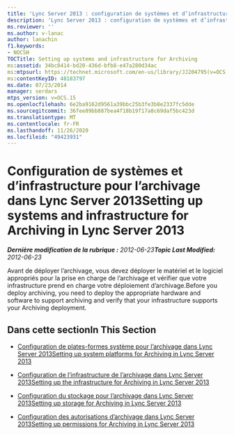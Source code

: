 ```yaml
---
title: 'Lync Server 2013 : configuration de systèmes et d’infrastructure pour l’archivage'
description: 'Lync Server 2013 : configuration de systèmes et d’infrastructure pour l’archivage.'
ms.reviewer: ''
ms.author: v-lanac
author: lanachin
f1.keywords:
- NOCSH
TOCTitle: Setting up systems and infrastructure for Archiving
ms:assetid: 34bc0414-bd20-436d-bfb8-e47a280d34ac
ms:mtpsurl: https://technet.microsoft.com/en-us/library/JJ204795(v=OCS.15)
ms:contentKeyID: 48183797
ms.date: 07/23/2014
manager: serdars
mtps_version: v=OCS.15
ms.openlocfilehash: 6e2ba9162d9561a39bbc25b3fe3b8e2337fc5dde
ms.sourcegitcommit: 36fee89bb887bea4f18b19f17a8c69daf5bc423d
ms.translationtype: MT
ms.contentlocale: fr-FR
ms.lasthandoff: 11/26/2020
ms.locfileid: "49423931"
---
```

# <a name="setting-up-systems-and-infrastructure-for-archiving-in-lync-server-2013"></a><span data-ttu-id="03cec-103">Configuration de systèmes et d’infrastructure pour l’archivage dans Lync Server 2013</span><span class="sxs-lookup"><span data-stu-id="03cec-103">Setting up systems and infrastructure for Archiving in Lync Server 2013</span></span>

<div data-xmlns="http://www.w3.org/1999/xhtml">

<div class="topic" data-xmlns="http://www.w3.org/1999/xhtml" data-msxsl="urn:schemas-microsoft-com:xslt" data-cs="https://msdn.microsoft.com/">

<div data-asp="https://msdn2.microsoft.com/asp">



</div>

<div id="mainSection">

<div id="mainBody"><span data-ttu-id="03cec-104">

<span> </span></span><span class="sxs-lookup"><span data-stu-id="03cec-104">

<span> </span></span></span>

<span data-ttu-id="03cec-105">_**Dernière modification de la rubrique :** 2012-06-23_</span><span class="sxs-lookup"><span data-stu-id="03cec-105">_**Topic Last Modified:** 2012-06-23_</span></span>

<span data-ttu-id="03cec-106">Avant de déployer l’archivage, vous devez déployer le matériel et le logiciel appropriés pour la prise en charge de l’archivage et vérifier que votre infrastructure prend en charge votre déploiement d’archivage.</span><span class="sxs-lookup"><span data-stu-id="03cec-106">Before you deploy archiving, you need to deploy the appropriate hardware and software to support archiving and verify that your infrastructure supports your Archiving deployment.</span></span>

<div>

## <a name="in-this-section"></a><span data-ttu-id="03cec-107">Dans cette section</span><span class="sxs-lookup"><span data-stu-id="03cec-107">In This Section</span></span>

  - [<span data-ttu-id="03cec-108">Configuration de plates-formes système pour l’archivage dans Lync Server 2013</span><span class="sxs-lookup"><span data-stu-id="03cec-108">Setting up system platforms for Archiving in Lync Server 2013</span></span>](lync-server-2013-setting-up-system-platforms-for-archiving.md)

  - [<span data-ttu-id="03cec-109">Configuration de l’infrastructure de l’archivage dans Lync Server 2013</span><span class="sxs-lookup"><span data-stu-id="03cec-109">Setting up the infrastructure for Archiving in Lync Server 2013</span></span>](lync-server-2013-setting-up-the-infrastructure-for-archiving.md)

  - [<span data-ttu-id="03cec-110">Configuration du stockage pour l’archivage dans Lync Server 2013</span><span class="sxs-lookup"><span data-stu-id="03cec-110">Setting up storage for Archiving in Lync Server 2013</span></span>](lync-server-2013-setting-up-storage-for-archiving.md)

  - [<span data-ttu-id="03cec-111">Configuration des autorisations d’archivage dans Lync Server 2013</span><span class="sxs-lookup"><span data-stu-id="03cec-111">Setting up permissions for Archiving in Lync Server 2013</span></span>](lync-server-2013-setting-up-permissions-for-archiving.md)

<span data-ttu-id="03cec-112"></div>

</div>

<span> </span>

</div>

</div>

</span><span class="sxs-lookup"><span data-stu-id="03cec-112"></div>

</div>

<span> </span>

</div>

</div>

</span></span></div>


